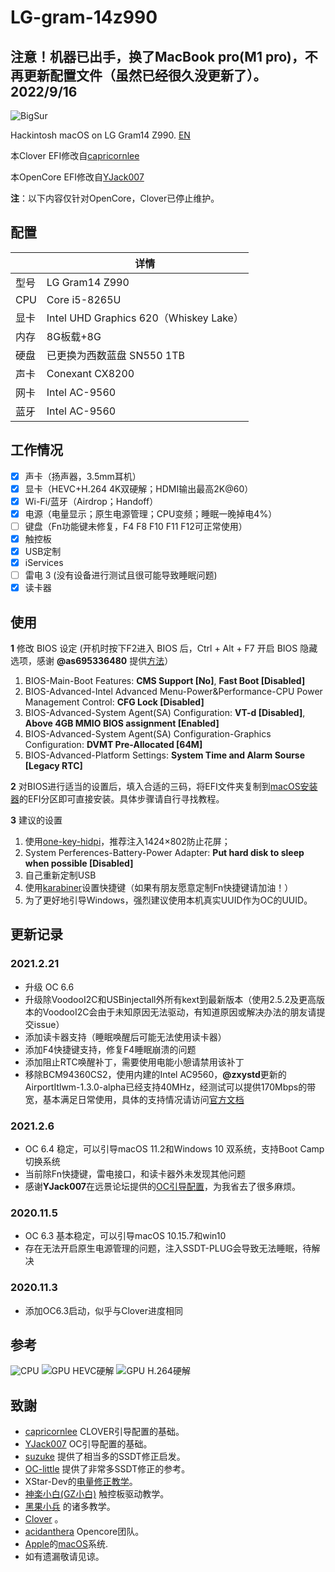 # LG-gram-14z990

## 注意！机器已出手，换了MacBook pro(M1 pro)，不再更新配置文件（虽然已经很久没更新了）。2022/9/16

![BigSur](PIC/BigSur.png)

Hackintosh macOS on LG Gram14 Z990. [EN](README-EN.md)

本Clover EFI修改自[capricornlee](https://github.com/capricornlee/LG-Gram13-Z990) 

本OpenCore EFI修改自[YJack007](http://bbs.pcbeta.com/viewthread-1876088-1-1.html) 

**注**：以下内容仅针对OpenCore，Clover已停止维护。

## 配置

|      | 详情   |
| ---- | -----------------------------------------|
| 型号 | LG Gram14 Z990|
| CPU  | Core i5-8265U|
| 显卡 | Intel UHD Graphics 620（Whiskey Lake）|
| 内存 | 8G板载+8G|
| 硬盘 | 已更换为西数蓝盘 SN550 1TB|
| 声卡 | Conexant CX8200|
| 网卡 | Intel AC-9560|
| 蓝牙 | Intel AC-9560|

## 工作情况
- [x] 声卡（扬声器，3.5mm耳机）
- [x] 显卡（HEVC+H.264 4K双硬解；HDMI输出最高2K@60）
- [x] Wi-Fi/蓝牙（Airdrop；Handoff）
- [x] 电源（电量显示；原生电源管理；CPU变频；睡眠一晚掉电4%）
- [ ] 键盘（Fn功能键未修复，F4 F8 F10 F11 F12可正常使用）
- [x] 触控板
- [x] USB定制
- [x] iServices
- [ ] 雷电 3 (没有设备进行测试且很可能导致睡眠问题)
- [x] 读卡器

## 使用

**1** 修改 BIOS 设定 (开机时按下F2进入 BIOS 后，Ctrl + Alt + F7 开启 BIOS 隐藏选项，感谢 **@as695336480** 提供[方法](https://github.com/capricornlee/LG-Gram13-Z990/issues/7#issue-624133249)）
1. BIOS-Main-Boot Features: **CMS Support [No]**, **Fast Boot [Disabled]** 
2. BIOS-Advanced-Intel Advanced Menu-Power&Performance-CPU Power Management Control: **CFG Lock [Disabled]** 
3. BIOS-Advanced-System Agent(SA) Configuration: **VT-d [Disabled]**,  **Above 4GB MMIO BIOS assignment [Enabled]** 
4. BIOS-Advanced-System Agent(SA) Configuration-Graphics Configuration: **DVMT Pre-Allocated [64M]**
5. BIOS-Advanced-Platform Settings: **System Time and Alarm Sourse [Legacy RTC]**
 
**2** 对BIOS进行适当的设置后，填入合适的三码，将EFI文件夹复制到[macOS安装器](https://support.apple.com/zh-cn/HT201372)的EFI分区即可直接安装。具体步骤请自行寻找教程。

**3** 建议的设置
1. 使用[one-key-hidpi](https://github.com/xzhih/one-key-hidpi)，推荐注入1424×802防止花屏；
2. System Perferences-Battery-Power Adapter: **Put hard disk to sleep when possible [Disabled]**
3. 自己重新定制USB
4. 使用[karabiner](https://karabiner-elements.pqrs.org)设置快捷键（如果有朋友愿意定制Fn快捷键请加油！）
5. 为了更好地引导Windows，强烈建议使用本机真实UUID作为OC的UUID。

## 更新记录

### 2021.2.21

* 升级 OC 6.6
* 升级除VoodooI2C和USBinjectall外所有kext到最新版本（使用2.5.2及更高版本的VoodooI2C会由于未知原因无法驱动，有知道原因或解决办法的朋友请提交issue）
* 添加读卡器支持（睡眠唤醒后可能无法使用读卡器）
* 添加F4快捷键支持，修复F4睡眠崩溃的问题
* 添加阻止RTC唤醒补丁，需要使用电能小憩请禁用该补丁
* 移除BCM94360CS2，使用内建的Intel AC9560，**@zxystd**更新的AirportItlwm-1.3.0-alpha已经支持40MHz，经测试可以提供170Mbps的带宽，基本满足日常使用，具体的支持情况请访问[官方文档](https://openintelwireless.github.io)

### 2021.2.6

* OC 6.4 稳定，可以引导macOS 11.2和Windows 10 双系统，支持Boot Camp切换系统
* 当前除Fn快捷键，雷电接口，和读卡器外未发现其他问题
* 感谢**YJack007**在远景论坛提供的[OC引导配置](http://bbs.pcbeta.com/viewthread-1876088-1-1.html)，为我省去了很多麻烦。

### 2020.11.5
* OC 6.3 基本稳定，可以引导macOS 10.15.7和win10
* 存在无法开启原生电源管理的问题，注入SSDT-PLUG会导致无法睡眠，待解决

### 2020.11.3
* 添加OC6.3启动，似乎与Clover进度相同

## 参考

![CPU](PIC/cpu.png)
![GPU HEVC硬解](PIC/HEVC.png)
![GPU H.264硬解](PIC/h.264.png)

## 致謝

+ [capricornlee](https://github.com/capricornlee/LG-Gram13-Z990) CLOVER引导配置的基础。
+ [YJack007](http://bbs.pcbeta.com/viewthread-1876088-1-1.html) OC引导配置的基础。
+ [suzuke](https://github.com/suzuke/LG-Gram-13z980-Opencore) 提供了相当多的SSDT修正启发。
+ [OC-little](https://github.com/daliansky/OC-little) 提供了非常多SSDT修正的参考。
+ XStar-Dev的[电量修正教学](https://xstar-dev.github.io/hackintosh_advanced/Guide_For_Battery_Hotpatch.html)。
+ [神楽小白(GZ小白)](https://blog.gzxiaobai.cn/) 触控板驱动教学。
+ [黑果小兵](https://blog.gzxiaobai.cn/) 的诸多教学。
+ [Clover](https://sourceforge.net/projects/cloverefiboot/) 。
+ [acidanthera](https://github.com/acidanthera) Opencore团队。
+ [Apple](https://www.apple.com)的[macOS](https://www.apple.com.cn/macos/)系统.
+ 如有遗漏敬请见谅。
